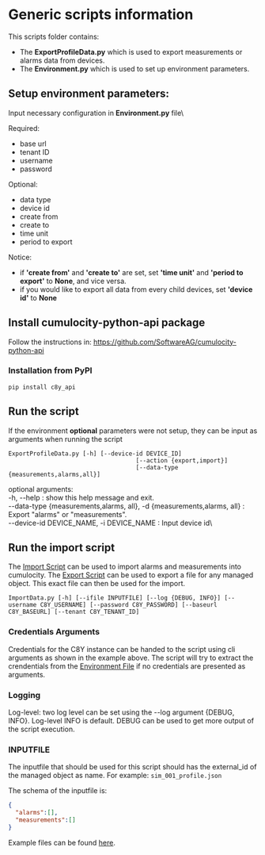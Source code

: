 # Generic scripts information
This scripts folder contains:
- The **ExportProfileData.py** which is used to export measurements or alarms data from devices.
- The **Environment.py** which is used to set up environment parameters.

## Setup environment parameters:
Input necessary configuration in **Environment.py** file\

Required:
- base url
- tenant ID 
- username 
- password

Optional:
- data type
- device id
- create from
- create to
- time unit
- period to export

Notice: 
- if **'create from'** and **'create to'** are set, set **'time unit'** and **'period to export'** to **None**, and vice versa.
- if you would like to export all data from every child devices, set **'device id'** to **None**

## Install cumulocity-python-api package
Follow the instructions in: https://github.com/SoftwareAG/cumulocity-python-api

### Installation from PyPI
```shell
pip install c8y_api
```

## Run the script
If the environment **optional** parameters were not setup, they can be input as arguments when running the script
```shell
ExportProfileData.py [-h] [--device-id DEVICE_ID]
                                    [--action {export,import}]
                                    [--data-type {measurements,alarms,all}]
```
optional arguments:\
  -h, --help                                                              : show this help message and exit. \
  --data-type {measurements,alarms, all}, -d {measurements,alarms, all}   : Export "alarms" or "measurements".\
  --device-id DEVICE_NAME, -i DEVICE_NAME                                 : Input device id\

## Run the import script
The [Import Script](./ImportData.py) can be used to import alarms and measurements into cumulocity. The [Export Script](./ExportOrImportProfileData.py) can be used to export a file for any managed object. This exact file can then be used for the import.
```shell
ImportData.py [-h] [--ifile INPUTFILE] [--log {DEBUG, INFO}] [--username C8Y_USERNAME] [--password C8Y_PASSWORD] [--baseurl C8Y_BASEURL] [--tenant C8Y_TENANT_ID]
```
### Credentials Arguments
Credentials for the C8Y instance can be handed to the script using cli arguments as shown in the example above. The script will try to extract the crendentials from the [Environment File](./Environment.py) if no credentials are presented as arguments.

### Logging
Log-level: two log level can be set using the --log argument {DEBUG, INFO}. Log-level INFO is default. DEBUG can be used to get more output of the script execution.

### INPUTFILE
The inputfile that should be used for this script should has the external_id of the managed object as name. For example: ```sim_001_profile.json```

The schema of the inputfile is:
```json
{
  "alarms":[],
  "measurements":[]
}
```
Example files can be found [here](./export_data/).